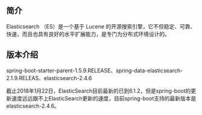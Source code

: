 ## 简介
Elasticsearch （ES）是一个基于 Lucene 的开源搜索引擎，它不但稳定、可靠、快速，而且也具有良好的水平扩展能力，是专门为分布式环境设计的。

## 版本介绍

spring-boot-starter-parent-1.5.9.RELEASE、spring-data-elasticsearch-2.1.9.RELEAS、elasticsearch-2.4.6

截止2018年1月22日，ElasticSearch目前最新的已到6.1.2，但是spring-boot的更新速度远远跟不上ElasticSearch更新的速度，目前spring-boot支持的最新版本是elasticsearch-2.4.6。


